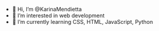 - 👋 Hi, I’m @KarinaMendietta
- 👀 I’m interested in web development
- 🌱 I’m currently learning CSS, HTML, JavaScript, Python

<!---
KarinaMendietta/KarinaMendietta is a ✨ special ✨ repository because its `README.md` (this file) appears on your GitHub profile.
You can click the Preview link to take a look at your changes.
--->
